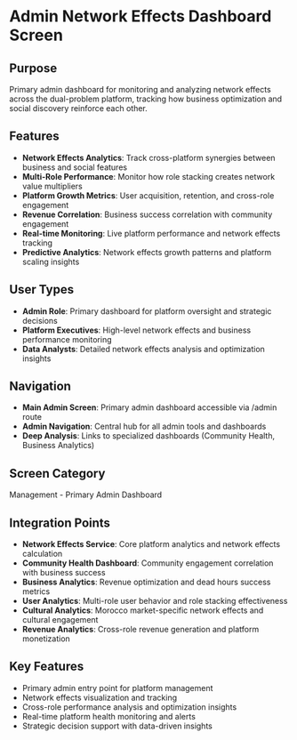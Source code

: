 # Admin Network Effects Dashboard Screen

## Purpose
Primary admin dashboard for monitoring and analyzing network effects across the dual-problem platform, tracking how business optimization and social discovery reinforce each other.

## Features
- **Network Effects Analytics**: Track cross-platform synergies between business and social features
- **Multi-Role Performance**: Monitor how role stacking creates network value multipliers
- **Platform Growth Metrics**: User acquisition, retention, and cross-role engagement
- **Revenue Correlation**: Business success correlation with community engagement
- **Real-time Monitoring**: Live platform performance and network effects tracking
- **Predictive Analytics**: Network effects growth patterns and platform scaling insights

## User Types
- **Admin Role**: Primary dashboard for platform oversight and strategic decisions
- **Platform Executives**: High-level network effects and business performance monitoring
- **Data Analysts**: Detailed network effects analysis and optimization insights

## Navigation
- **Main Admin Screen**: Primary admin dashboard accessible via /admin route
- **Admin Navigation**: Central hub for all admin tools and dashboards
- **Deep Analysis**: Links to specialized dashboards (Community Health, Business Analytics)

## Screen Category
Management - Primary Admin Dashboard

## Integration Points
- **Network Effects Service**: Core platform analytics and network effects calculation
- **Community Health Dashboard**: Community engagement correlation with business success
- **Business Analytics**: Revenue optimization and dead hours success metrics
- **User Analytics**: Multi-role user behavior and role stacking effectiveness
- **Cultural Analytics**: Morocco market-specific network effects and cultural engagement
- **Revenue Analytics**: Cross-role revenue generation and platform monetization

## Key Features
- Primary admin entry point for platform management
- Network effects visualization and tracking
- Cross-role performance analysis and optimization insights
- Real-time platform health monitoring and alerts
- Strategic decision support with data-driven insights